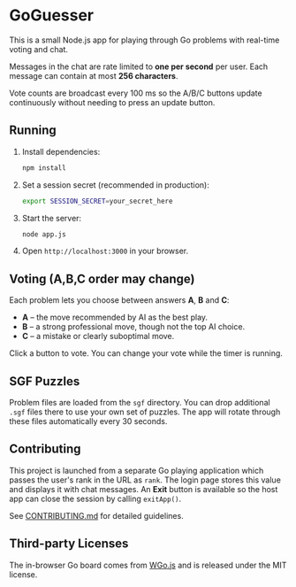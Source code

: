 # GoGuesser

This is a small Node.js app for playing through Go problems with real-time voting and chat.

Messages in the chat are rate limited to **one per second** per user. Each message can contain at most **256 characters**.

Vote counts are broadcast every 100 ms so the A/B/C buttons update
continuously without needing to press an update button.

## Running

1. Install dependencies:
   ```bash
   npm install
   ```
2. Set a session secret (recommended in production):
   ```bash
   export SESSION_SECRET=your_secret_here
   ```
3. Start the server:
   ```bash
   node app.js
   ```
4. Open `http://localhost:3000` in your browser.
   
## Voting (A,B,C order may change)

Each problem lets you choose between answers **A**, **B** and **C**:

- **A** – the move recommended by AI as the best play.
- **B** – a strong professional move, though not the top AI choice.
- **C** – a mistake or clearly suboptimal move.

Click a button to vote. You can change your vote while the timer is running.

## SGF Puzzles

Problem files are loaded from the `sgf` directory. You can drop additional `.sgf` files there to use your own set of puzzles. The app will rotate through these files automatically every 30 seconds.

## Contributing

This project is launched from a separate Go playing application which passes the user's rank in the URL as `rank`. The login page stores this value and displays it with chat messages. An **Exit** button is available so the host app can close the session by calling `exitApp()`.

See [CONTRIBUTING.md](CONTRIBUTING.md) for detailed guidelines.

## Third-party Licenses

The in-browser Go board comes from [WGo.js](http://wgo.waltheri.net/) and is
released under the MIT license.
